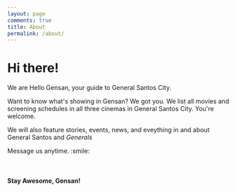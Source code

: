 ```yaml
---
layout: page
comments: true
title: About
permalink: /about/
---
```


<div>
    <h1>Hi there!</h1>
    <p>We are Hello Gensan, your guide to General Santos City.</p>
    <p>Want to know what's showing in Gensan? We got you. We list all movies and screening schedules in all three cinemas in General Santos City. You're welcome.</p>
    <p>We will also feature stories, events, news, and eveything in and about General Santos and <em>Generals</em></p>
    <p>Message us anytime. :smile:</p>
    <br />
    <h4>Stay Awesome, Gensan!</h4>
</div>

